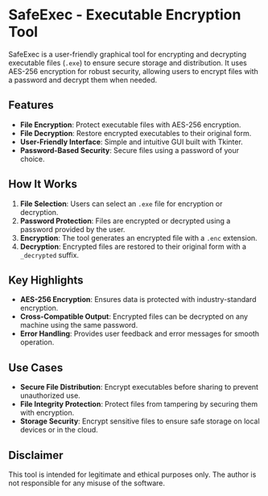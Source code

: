 # SafeExec - Executable Encryption Tool

SafeExec is a user-friendly graphical tool for encrypting and decrypting executable files (`.exe`) to ensure secure storage and distribution. It uses AES-256 encryption for robust security, allowing users to encrypt files with a password and decrypt them when needed.

## Features

- **File Encryption**: Protect executable files with AES-256 encryption.
- **File Decryption**: Restore encrypted executables to their original form.
- **User-Friendly Interface**: Simple and intuitive GUI built with Tkinter.
- **Password-Based Security**: Secure files using a password of your choice.

## How It Works

1. **File Selection**: Users can select an `.exe` file for encryption or decryption.
2. **Password Protection**: Files are encrypted or decrypted using a password provided by the user.
3. **Encryption**: The tool generates an encrypted file with a `.enc` extension.
4. **Decryption**: Encrypted files are restored to their original form with a `_decrypted` suffix.

## Key Highlights

- **AES-256 Encryption**: Ensures data is protected with industry-standard encryption.
- **Cross-Compatible Output**: Encrypted files can be decrypted on any machine using the same password.
- **Error Handling**: Provides user feedback and error messages for smooth operation.

## Use Cases

- **Secure File Distribution**: Encrypt executables before sharing to prevent unauthorized use.
- **File Integrity Protection**: Protect files from tampering by securing them with encryption.
- **Storage Security**: Encrypt sensitive files to ensure safe storage on local devices or in the cloud.

## Disclaimer

This tool is intended for legitimate and ethical purposes only. The author is not responsible for any misuse of the software.
